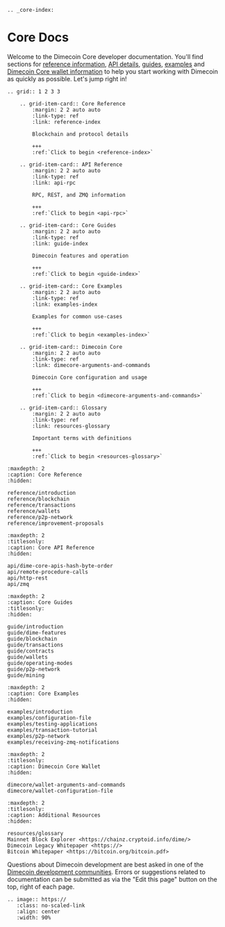 ```{eval-rst}
.. _core-index:
```

# Core Docs

Welcome to the Dimecoin Core developer documentation. You'll find sections for
[reference information](reference/introduction.md), [API
details](api/remote-procedure-calls.md), [guides](guide/introduction.md),
[examples](examples/introduction.md) and [Dimecoin Core wallet
information](dashcore/wallet-arguments-and-commands.md) to help you start
working with Dimecoin as quickly as possible. Let's jump right in!

```{eval-rst}
.. grid:: 1 2 3 3

    .. grid-item-card:: Core Reference
        :margin: 2 2 auto auto
        :link-type: ref
        :link: reference-index
        
        Blockchain and protocol details 
        
        +++
        :ref:`Click to begin <reference-index>`

    .. grid-item-card:: API Reference
        :margin: 2 2 auto auto
        :link-type: ref
        :link: api-rpc
        
        RPC, REST, and ZMQ information
        
        +++
        :ref:`Click to begin <api-rpc>`

    .. grid-item-card:: Core Guides
        :margin: 2 2 auto auto
        :link-type: ref
        :link: guide-index
        
        Dimecoin features and operation
        
        +++
        :ref:`Click to begin <guide-index>`

    .. grid-item-card:: Core Examples
        :margin: 2 2 auto auto
        :link-type: ref
        :link: examples-index
        
        Examples for common use-cases
        
        +++
        :ref:`Click to begin <examples-index>`

    .. grid-item-card:: Dimecoin Core
        :margin: 2 2 auto auto
        :link-type: ref
        :link: dimecore-arguments-and-commands
        
        Dimecoin Core configuration and usage
        
        +++
        :ref:`Click to begin <dimecore-arguments-and-commands>`

    .. grid-item-card:: Glossary
        :margin: 2 2 auto auto
        :link-type: ref
        :link: resources-glossary
        
        Important terms with definitions
        
        +++
        :ref:`Click to begin <resources-glossary>`
```

```{toctree}
:maxdepth: 2
:caption: Core Reference
:hidden:

reference/introduction
reference/blockchain
reference/transactions
reference/wallets
reference/p2p-network
reference/improvement-proposals
```

```{toctree}
:maxdepth: 2
:titlesonly:
:caption: Core API Reference
:hidden:

api/dime-core-apis-hash-byte-order
api/remote-procedure-calls
api/http-rest
api/zmq
```

```{toctree}
:maxdepth: 2
:caption: Core Guides
:titlesonly:
:hidden:

guide/introduction
guide/dime-features
guide/blockchain
guide/transactions
guide/contracts
guide/wallets
guide/operating-modes
guide/p2p-network
guide/mining
```

```{toctree}
:maxdepth: 2
:caption: Core Examples
:hidden:

examples/introduction
examples/configuration-file
examples/testing-applications
examples/transaction-tutorial
examples/p2p-network
examples/receiving-zmq-notifications
```

```{toctree}
:maxdepth: 2
:titlesonly: 
:caption: Dimecoin Core Wallet
:hidden:

dimecore/wallet-arguments-and-commands
dimecore/wallet-configuration-file
```

```{toctree}
:maxdepth: 2
:titlesonly:
:caption: Additional Resources
:hidden:

resources/glossary
Mainnet Block Explorer <https://chainz.cryptoid.info/dime/>
Dimecoin Legacy Whitepaper <https://>
Bitcoin Whitepaper <https://bitcoin.org/bitcoin.pdf>
```

Questions about Dimecoin development are best asked in one of the [Dimecoin development
communities](https:). Errors or suggestions related to
documentation can be submitted as via the "Edit this page" button on the top,
right of each page.

```{eval-rst}
.. image:: https://
   :class: no-scaled-link
   :align: center
   :width: 90%
```
